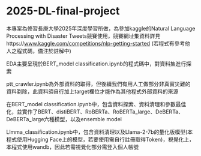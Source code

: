 # 2025-DL-final-project
本專案為修習長庚大學2025年深度學習所做，為參加kaggle的Natural Language Processing with Disaster Tweets競賽使用，競賽網址集資料詳見https://www.kaggle.com/competitions/nlp-getting-started
(若程式有參考他人之程式碼，備注於註解中)

EDA主要呈現於BERT_model classification.ipynb的程式碼中，對資料集進行探索

ptt_crawler.ipynb為外部資料的取得，但後續我們有用人工做部分非真實災難的資料剃除，此資料須自行加上target欄位才能作為其他程式外部資料的來源

在BERT_model classification.ipynb中，包含資料探索、資料清理和參數最佳化，並實作了BERT、distiBERT、RoBERTa、RoBERTa_large、DeBERTa、DeBERTa_large六種模型，以及ensemble model

Llmma_classification.ipynb中，包含資料清理以及Llama-2-7b的量化版模型(本程式使用Hugging Face上的模型，若要使用需自行註冊取得Token)，視覺化上，本程式使用wandb，因此若需視覺化部分需登入個人帳號


